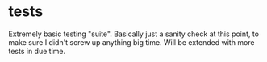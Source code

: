 # tests

Extremely basic testing "suite".
Basically just a sanity check at this point, to make sure I didn't screw up anything big time.
Will be extended with more tests in due time.

